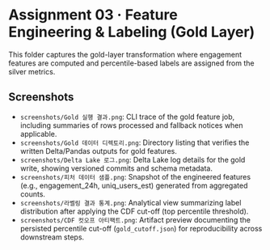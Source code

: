 # Assignment 03 · Feature Engineering & Labeling (Gold Layer)

This folder captures the gold-layer transformation where engagement features are computed and percentile-based labels are assigned from the silver metrics.

## Screenshots
- `screenshots/Gold 실행 결과.png`: CLI trace of the gold feature job, including summaries of rows processed and fallback notices when applicable.
- `screenshots/Gold 데이터 디렉토리.png`: Directory listing that verifies the written Delta/Pandas outputs for gold features.
- `screenshots/Delta Lake 로그.png`: Delta Lake log details for the gold write, showing versioned commits and schema metadata.
- `screenshots/피처 데이터 샘플.png`: Snapshot of the engineered features (e.g., engagement_24h, uniq_users_est) generated from aggregated counts.
- `screenshots/라벨링 결과 통계.png`: Analytical view summarizing label distribution after applying the CDF cut-off (top percentile threshold).
- `screenshots/CDF 컷오프 아티팩트.png`: Artifact preview documenting the persisted percentile cut-off (`gold_cutoff.json`) for reproducibility across downstream steps.
